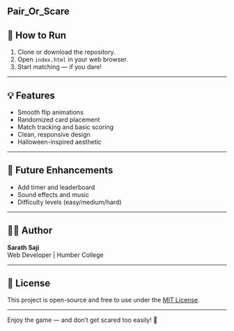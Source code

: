 Pair_Or_Scare
---

## 🚀 How to Run

1. Clone or download the repository.
2. Open `index.html` in your web browser.
3. Start matching — if you dare!

---

## 💡 Features

- Smooth flip animations
- Randomized card placement
- Match tracking and basic scoring
- Clean, responsive design
- Halloween-inspired aesthetic

---

## 📌 Future Enhancements

- Add timer and leaderboard
- Sound effects and music
- Difficulty levels (easy/medium/hard)

---

## 🧑‍💻 Author

**Sarath Saji**  
Web Developer | Humber College

---

## 📜 License

This project is open-source and free to use under the [MIT License](LICENSE).

---

Enjoy the game — and don’t get scared too easily! 👻
